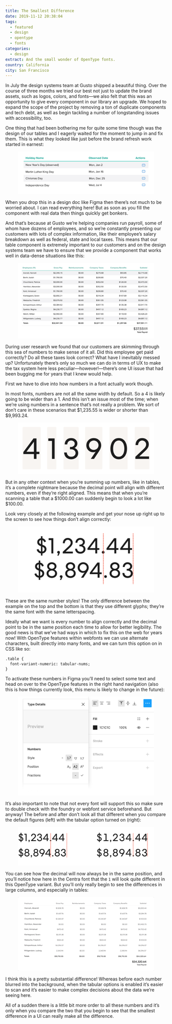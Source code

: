 ```yaml
---
title: The Smallest Difference
date: 2019-11-12 20:38:04
tags:
  - featured
  - design
  - opentype
  - fonts
categories: 
  - design
extract: And the small wonder of OpenType fonts.
country: California
city: San Francisco
---
```


In July the design systems team at Gusto shipped a beautiful thing. Over the course of three months we tried our best not just to update the brand assets, such as logos, colors, and fonts—we also felt that this was an opportunity to give every component in our library an upgrade. We hoped to expand the scope of the project by removing a ton of duplicate components and tech debt, as well as begin tackling a number of longstanding issues with accessibility, too.

One thing that had been bothering me for quite some time though was the design of our tables and I eagerly waited for the moment to jump in and fix them. This is what they looked like just before the brand refresh work started in earnest:

<div class="m-wrapper--full">
  <figure class="m-wrapper--unpadded">
    <img class="chrome-shadow" alt="The table component in the Gusto component library" src="../uploads/table.jpg" loading="lazy" />
  </figure>
</div>

When you drop this in a design doc like Figma then there’s not much to be worried about. I can read everything here! But as soon as you fill the component with real data then things quickly get bonkers.

And that’s because at Gusto we’re helping companies run payroll, some of whom have dozens of employees, and so we’re constantly presenting our customers with lots of complex information, like their employee’s salary breakdown as well as federal, state and local taxes. This means that our table component is extremely important to our customers and on the design systems team we have to ensure that we provide a component that works well in data-dense situations like this:

<div class="m-wrapper--full">
  <figure class="m-wrapper--unpadded">
    <img class="chrome-shadow" alt="The table component with a lot of data" src="../uploads/gusto-table-big.jpg" loading="lazy" />
  </figure>
</div>

During user research we found that our customers are skimming through this sea of numbers to make sense of it all. Did this employee get paid correctly? Do all these taxes look correct? What have I inevitably messed up? Unfortunately there’s only so much we can do in terms of UX to make the tax system here less peculiar—however!—there’s one UI issue that had been bugging me for years that I knew would help.

First we have to dive into how numbers in a font actually work though.

In most fonts, numbers are not all the same width by default. So a 4 is likely going to be wider than a 1. And this isn’t an issue most of the time; when we’re using numbers in a sentence that’s not really a problem. We sort of don’t care in these scenarios that $1,235.55 is wider or shorter than $9,993.24.

<figure>
  <img class="chrome-shadow" alt="An example showing how each number is a different size" src="../uploads/number-widths.png" loading="lazy" />
</figure>

But in any other context when you’re summing up numbers, like in tables, it’s a complete nightmare because the decimal point will align with different numbers, even if they’re right aligned. This means that when you’re scanning a table that a $1000.00 can suddenly begin to look a lot like $100.00.

Look very closely at the following example and get your nose up right up to the screen to see how things don’t align correctly:

<figure>
  <img class="chrome-shadow" alt="Showing how decimals don’t align properly with numbers of different sizes" src="../uploads/decimals.jpg" loading="lazy" />
</figure>

These are the same number styles! The only difference between the example on the top and the bottom is that they use different glyphs; they’re the same font with the same letterspacing.

Ideally what we want is every number to align correctly and the decimal point to be in the same position each time to allow for better legibility. The good news is that we’ve had ways in which to fix this on the web for years now! With OpenType features within webfonts we can use alternate characters, built directly into many fonts, and we can turn this option on in CSS like so:

```
.table {
  font-variant-numeric: tabular-nums;
}
```

To activate these numbers in Figma you’ll need to select some text and head on over to the OpenType features in the right hand navigation (also this is how things currently look, this menu is likely to change in the future):

<figure>
  <img alt="Figma’s OpenType menu" src="../uploads/figma-opentype-example.jpg" loading="lazy" />
</figure>

It’s also important to note that not every font will support this so make sure to double check with the foundry or webfont service beforehand. But anyway! The before and after don’t look all that different when you compare the default figures (left) with the tabular option turned on (right):

<div class="m-wrapper--full">
  <figure class="m-wrapper--unpadded">
    <img alt="Comparing default and tabular numbers" src="../uploads/figure-comparison.png" loading="lazy" />
  </figure>
</div>

You can see how the decimal will now always be in the same position, and you’ll notice how here in the Centra font that the `1` will look quite different in this OpenType variant. But you’ll only really begin to see the differences in large columns, and especially in tables:

<div class="m-wrapper--full">
  <figure class="m-wrapper--unpadded">
    <img class="chrome-shadow" alt="Switching between tabular and regular numbers" src="../uploads/table-animation.gif" loading="lazy" />
  </figure>
</div>

I think this is a pretty substantial difference! Whereas before each number blurred into the background, when the tabular options is enabled it’s easier to scan and it’s easier to make complex decisions about the data we’re seeing here.

All of a sudden there is a little bit more order to all these numbers and it’s only when you compare the two that you begin to see that the smallest difference in a UI can really make all the difference.
